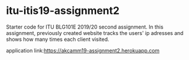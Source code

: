 # itu-itis19-assignment2
Starter code for ITU BLG101E 2019/20 second assignment. In this assignment, previously created website tracks the users' ip adresses and shows how many times each client visited.

application link:https://akcamm19-assignment2.herokuapp.com
